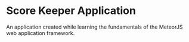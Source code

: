 # Score Keeper Application

An application created while learning the fundamentals of the MeteorJS web application framework.
